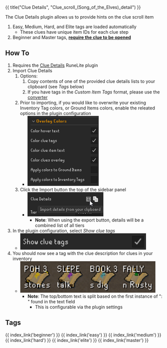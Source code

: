 {{ title("Clue Details", "Clue_scroll_(Song_of_the_Elves)_detail") }}

The Clue Details plugin allows us to provide hints on the clue scroll item

1. Easy, Medium, Hard, and Elite tags are loaded automatically
    - These clues have unique item IDs for each clue step
2. Beginner and Master tags, <u>**require the clue to be opened**</u>

## How To

1. Requires the [Clue Details](https://runelite.net/plugin-hub/show/clue-details) RuneLite plugin
2. Import Clue Details
    1. Options:
        1. Copy contents of one of the provided clue details lists to your clipboard (see *Tags* below)
        2. If you have tags in the *Custom Item Tags* format, please use the <a href="converter">converter</a>
    2. Prior to importing, if you would like to overwrite your existing Inventory Tag colors, or Ground Items colors, enable the releated options in the plugin configuration
        - ![Overlay Colors](images/overlay_colors.png)
    3. Click the Import button the top of the sidebar panel
        - ![Item Tag Config](images/config.png)
            - **Note**: When using the export button, details will be a combined list of all tiers
3. In the plugin configuration, select *Show clue tags*
    - ![Item Tag Config](images/config_show.png)
4. You should now see a tag with the clue description for clues in your inventory
    - ![Item Tag Example](images/example.png)
        - **Note**: The top/bottom text is split based on the first instance of ": " found in the text field
            - This is configurable via the plugin settings

## Tags

<div style="width: 100%; padding-bottom:50px;display: flex;flex-direction: row;flex-wrap: wrap;float: left;">
    {{ index_link('beginner') }}
    {{ index_link('easy') }}
    {{ index_link('medium') }}
    {{ index_link('hard') }}
    {{ index_link('elite') }}
    {{ index_link('master') }}
</div>